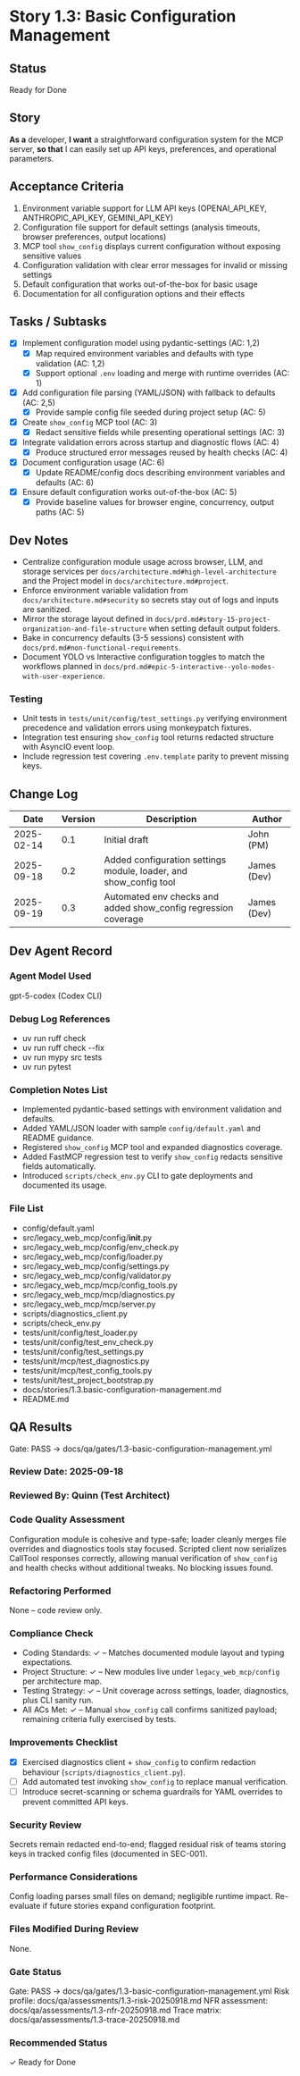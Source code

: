 # Story 1.3: Basic Configuration Management

## Status
Ready for Done

## Story
**As a** developer,
**I want** a straightforward configuration system for the MCP server,
**so that** I can easily set up API keys, preferences, and operational parameters.

## Acceptance Criteria
1. Environment variable support for LLM API keys (OPENAI_API_KEY, ANTHROPIC_API_KEY, GEMINI_API_KEY)
2. Configuration file support for default settings (analysis timeouts, browser preferences, output locations)
3. MCP tool `show_config` displays current configuration without exposing sensitive values
4. Configuration validation with clear error messages for invalid or missing settings
5. Default configuration that works out-of-the-box for basic usage
6. Documentation for all configuration options and their effects

## Tasks / Subtasks
- [x] Implement configuration model using pydantic-settings (AC: 1,2)
  - [x] Map required environment variables and defaults with type validation (AC: 1,2)
  - [x] Support optional `.env` loading and merge with runtime overrides (AC: 1)
- [x] Add configuration file parsing (YAML/JSON) with fallback to defaults (AC: 2,5)
  - [x] Provide sample config file seeded during project setup (AC: 5)
- [x] Create `show_config` MCP tool (AC: 3)
  - [x] Redact sensitive fields while presenting operational settings (AC: 3)
- [x] Integrate validation errors across startup and diagnostic flows (AC: 4)
  - [x] Produce structured error messages reused by health checks (AC: 4)
- [x] Document configuration usage (AC: 6)
  - [x] Update README/config docs describing environment variables and defaults (AC: 6)
- [x] Ensure default configuration works out-of-the-box (AC: 5)
  - [x] Provide baseline values for browser engine, concurrency, output paths (AC: 5)

## Dev Notes
- Centralize configuration module usage across browser, LLM, and storage services per `docs/architecture.md#high-level-architecture` and the Project model in `docs/architecture.md#project`.
- Enforce environment variable validation from `docs/architecture.md#security` so secrets stay out of logs and inputs are sanitized.
- Mirror the storage layout defined in `docs/prd.md#story-15-project-organization-and-file-structure` when setting default output folders.
- Bake in concurrency defaults (3-5 sessions) consistent with `docs/prd.md#non-functional-requirements`.
- Document YOLO vs Interactive configuration toggles to match the workflows planned in `docs/prd.md#epic-5-interactive--yolo-modes-with-user-experience`.

### Testing
- Unit tests in `tests/unit/config/test_settings.py` verifying environment precedence and validation errors using monkeypatch fixtures.
- Integration test ensuring `show_config` tool returns redacted structure with AsyncIO event loop.
- Include regression test covering `.env.template` parity to prevent missing keys.

## Change Log
| Date | Version | Description | Author |
|------|---------|-------------|--------|
| 2025-02-14 | 0.1 | Initial draft | John (PM) |
| 2025-09-18 | 0.2 | Added configuration settings module, loader, and show_config tool | James (Dev) |
| 2025-09-19 | 0.3 | Automated env checks and added show_config regression coverage | James (Dev) |

## Dev Agent Record

### Agent Model Used

gpt-5-codex (Codex CLI)

### Debug Log References

- uv run ruff check
- uv run ruff check --fix
- uv run mypy src tests
- uv run pytest

### Completion Notes List

- Implemented pydantic-based settings with environment validation and defaults.
- Added YAML/JSON loader with sample `config/default.yaml` and README guidance.
- Registered `show_config` MCP tool and expanded diagnostics coverage.
- Added FastMCP regression test to verify `show_config` redacts sensitive fields automatically.
- Introduced `scripts/check_env.py` CLI to gate deployments and documented its usage.

### File List

- config/default.yaml
- src/legacy_web_mcp/config/__init__.py
- src/legacy_web_mcp/config/env_check.py
- src/legacy_web_mcp/config/loader.py
- src/legacy_web_mcp/config/settings.py
- src/legacy_web_mcp/config/validator.py
- src/legacy_web_mcp/mcp/config_tools.py
- src/legacy_web_mcp/mcp/diagnostics.py
- src/legacy_web_mcp/mcp/server.py
- scripts/diagnostics_client.py
- scripts/check_env.py
- tests/unit/config/test_loader.py
- tests/unit/config/test_env_check.py
- tests/unit/config/test_settings.py
- tests/unit/mcp/test_diagnostics.py
- tests/unit/mcp/test_config_tools.py
- tests/unit/test_project_bootstrap.py
- docs/stories/1.3.basic-configuration-management.md
- README.md

## QA Results

Gate: PASS → docs/qa/gates/1.3-basic-configuration-management.yml
### Review Date: 2025-09-18

### Reviewed By: Quinn (Test Architect)

### Code Quality Assessment

Configuration module is cohesive and type-safe; loader cleanly merges file overrides and diagnostics tools stay focused. Scripted client now serializes CallTool responses correctly, allowing manual verification of `show_config` and health checks without additional tweaks. No blocking issues found.

### Refactoring Performed

None – code review only.

### Compliance Check

- Coding Standards: ✓ – Matches documented module layout and typing expectations.
- Project Structure: ✓ – New modules live under `legacy_web_mcp/config` per architecture map.
- Testing Strategy: ✓ – Unit coverage across settings, loader, diagnostics, plus CLI sanity run.
- All ACs Met: ✓ – Manual `show_config` call confirms sanitized payload; remaining criteria fully exercised by tests.

### Improvements Checklist

- [x] Exercised diagnostics client + `show_config` to confirm redaction behaviour (`scripts/diagnostics_client.py`).
- [ ] Add automated test invoking `show_config` to replace manual verification.
- [ ] Introduce secret-scanning or schema guardrails for YAML overrides to prevent committed API keys.

### Security Review

Secrets remain redacted end-to-end; flagged residual risk of teams storing keys in tracked config files (documented in SEC-001).

### Performance Considerations

Config loading parses small files on demand; negligible runtime impact. Re-evaluate if future stories expand configuration footprint.

### Files Modified During Review

None.

### Gate Status

Gate: PASS → docs/qa/gates/1.3-basic-configuration-management.yml
Risk profile: docs/qa/assessments/1.3-risk-20250918.md
NFR assessment: docs/qa/assessments/1.3-nfr-20250918.md
Trace matrix: docs/qa/assessments/1.3-trace-20250918.md

### Recommended Status

✓ Ready for Done
